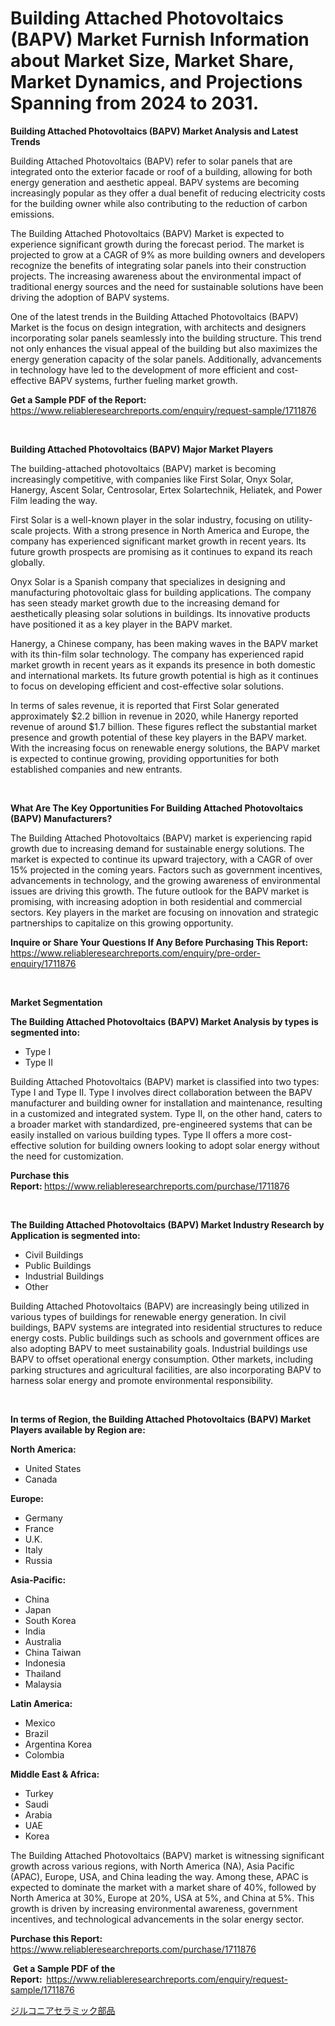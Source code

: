 <p><h1>Building Attached Photovoltaics (BAPV) Market Furnish Information about Market Size, Market Share, Market Dynamics, and Projections Spanning from 2024 to 2031.</h1></p><p><strong>Building Attached Photovoltaics (BAPV) Market Analysis and Latest Trends</strong></p>
<p><p>Building Attached Photovoltaics (BAPV) refer to solar panels that are integrated onto the exterior facade or roof of a building, allowing for both energy generation and aesthetic appeal. BAPV systems are becoming increasingly popular as they offer a dual benefit of reducing electricity costs for the building owner while also contributing to the reduction of carbon emissions.</p><p>The Building Attached Photovoltaics (BAPV) Market is expected to experience significant growth during the forecast period. The market is projected to grow at a CAGR of 9% as more building owners and developers recognize the benefits of integrating solar panels into their construction projects. The increasing awareness about the environmental impact of traditional energy sources and the need for sustainable solutions have been driving the adoption of BAPV systems.</p><p>One of the latest trends in the Building Attached Photovoltaics (BAPV) Market is the focus on design integration, with architects and designers incorporating solar panels seamlessly into the building structure. This trend not only enhances the visual appeal of the building but also maximizes the energy generation capacity of the solar panels. Additionally, advancements in technology have led to the development of more efficient and cost-effective BAPV systems, further fueling market growth.</p></p>
<p><strong>Get a Sample PDF of the Report:&nbsp;</strong> <a href="https://www.reliableresearchreports.com/enquiry/request-sample/1711876">https://www.reliableresearchreports.com/enquiry/request-sample/1711876</a></p>
<p>&nbsp;</p>
<p><strong>Building Attached Photovoltaics (BAPV) Major Market Players</strong></p>
<p><p>The building-attached photovoltaics (BAPV) market is becoming increasingly competitive, with companies like First Solar, Onyx Solar, Hanergy, Ascent Solar, Centrosolar, Ertex Solartechnik, Heliatek, and Power Film leading the way. </p><p>First Solar is a well-known player in the solar industry, focusing on utility-scale projects. With a strong presence in North America and Europe, the company has experienced significant market growth in recent years. Its future growth prospects are promising as it continues to expand its reach globally.</p><p>Onyx Solar is a Spanish company that specializes in designing and manufacturing photovoltaic glass for building applications. The company has seen steady market growth due to the increasing demand for aesthetically pleasing solar solutions in buildings. Its innovative products have positioned it as a key player in the BAPV market.</p><p>Hanergy, a Chinese company, has been making waves in the BAPV market with its thin-film solar technology. The company has experienced rapid market growth in recent years as it expands its presence in both domestic and international markets. Its future growth potential is high as it continues to focus on developing efficient and cost-effective solar solutions.</p><p>In terms of sales revenue, it is reported that First Solar generated approximately $2.2 billion in revenue in 2020, while Hanergy reported revenue of around $1.7 billion. These figures reflect the substantial market presence and growth potential of these key players in the BAPV market. With the increasing focus on renewable energy solutions, the BAPV market is expected to continue growing, providing opportunities for both established companies and new entrants.</p></p>
<p>&nbsp;</p>
<p><strong>What Are The Key Opportunities For Building Attached Photovoltaics (BAPV) Manufacturers?</strong></p>
<p><p>The Building Attached Photovoltaics (BAPV) market is experiencing rapid growth due to increasing demand for sustainable energy solutions. The market is expected to continue its upward trajectory, with a CAGR of over 15% projected in the coming years. Factors such as government incentives, advancements in technology, and the growing awareness of environmental issues are driving this growth. The future outlook for the BAPV market is promising, with increasing adoption in both residential and commercial sectors. Key players in the market are focusing on innovation and strategic partnerships to capitalize on this growing opportunity.</p></p>
<p><strong>Inquire or Share Your Questions If Any Before Purchasing This Report:</strong> <a href="https://www.reliableresearchreports.com/enquiry/pre-order-enquiry/1711876">https://www.reliableresearchreports.com/enquiry/pre-order-enquiry/1711876</a></p>
<p>&nbsp;</p>
<p><strong>Market Segmentation</strong></p>
<p><strong>The Building Attached Photovoltaics (BAPV) Market Analysis by types is segmented into:</strong></p>
<p><ul><li>Type I</li><li>Type II</li></ul></p>
<p><p>Building Attached Photovoltaics (BAPV) market is classified into two types: Type I and Type II. Type I involves direct collaboration between the BAPV manufacturer and building owner for installation and maintenance, resulting in a customized and integrated system. Type II, on the other hand, caters to a broader market with standardized, pre-engineered systems that can be easily installed on various building types. Type II offers a more cost-effective solution for building owners looking to adopt solar energy without the need for customization.</p></p>
<p><strong>Purchase this Report:&nbsp;</strong><a href="https://www.reliableresearchreports.com/purchase/1711876">https://www.reliableresearchreports.com/purchase/1711876</a></p>
<p>&nbsp;</p>
<p><strong>The Building Attached Photovoltaics (BAPV) Market Industry Research by Application is segmented into:</strong></p>
<p><ul><li>Civil Buildings</li><li>Public Buildings</li><li>Industrial Buildings</li><li>Other</li></ul></p>
<p><p>Building Attached Photovoltaics (BAPV) are increasingly being utilized in various types of buildings for renewable energy generation. In civil buildings, BAPV systems are integrated into residential structures to reduce energy costs. Public buildings such as schools and government offices are also adopting BAPV to meet sustainability goals. Industrial buildings use BAPV to offset operational energy consumption. Other markets, including parking structures and agricultural facilities, are also incorporating BAPV to harness solar energy and promote environmental responsibility.</p></p>
<p>&nbsp;</p>
<p><strong>In terms of Region, the Building Attached Photovoltaics (BAPV) Market Players available by Region are:</strong></p>
<p>
    <p> <strong> North America: </strong>
        <ul>
            <li>United States</li>
            <li>Canada</li>
        </ul>
        </p> 
    <p> <strong> Europe: </strong>
        <ul>
            <li>Germany</li>
            <li>France</li>
            <li>U.K.</li>
            <li>Italy</li>
            <li>Russia</li>
        </ul>
        </p> 
    <p> <strong> Asia-Pacific: </strong>
        <ul>
            <li>China</li>
            <li>Japan</li>
            <li>South Korea</li>
            <li>India</li>
            <li>Australia</li>
            <li>China Taiwan</li>
            <li>Indonesia</li>
            <li>Thailand</li>
            <li>Malaysia</li>
        </ul>
        </p> 
    <p> <strong> Latin America: </strong>
        <ul>
            <li>Mexico</li>
            <li>Brazil</li>
            <li>Argentina Korea</li>
            <li>Colombia</li>
        </ul>
        </p> 
    <p> <strong> Middle East & Africa: </strong>
        <ul>
            <li>Turkey</li>
            <li>Saudi</li>
            <li>Arabia</li>
            <li>UAE</li>
            <li>Korea</li>
        </ul>
    </p>
    </p>
<p><p>The Building Attached Photovoltaics (BAPV) market is witnessing significant growth across various regions, with North America (NA), Asia Pacific (APAC), Europe, USA, and China leading the way. Among these, APAC is expected to dominate the market with a market share of 40%, followed by North America at 30%, Europe at 20%, USA at 5%, and China at 5%. This growth is driven by increasing environmental awareness, government incentives, and technological advancements in the solar energy sector.</p></p>
<p><strong>Purchase this Report: </strong><a href="https://www.reliableresearchreports.com/purchase/1711876">https://www.reliableresearchreports.com/purchase/1711876</a></p>
<p>&nbsp;<strong>Get a Sample PDF of the Report:&nbsp;&nbsp;</strong><a href="https://www.reliableresearchreports.com/enquiry/request-sample/1711876">https://www.reliableresearchreports.com/enquiry/request-sample/1711876</a></p>
<p><strong></strong></p>
<p><p><a href="https://github.com/avbqbctihcbe2/Market-Research-Report-List-1/blob/main/5938024183006.md">ジルコニアセラミック部品</a></p></p>